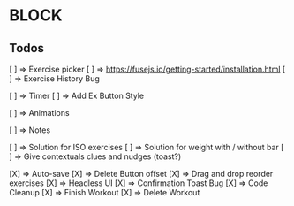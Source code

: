 # BLOCK

## Todos

[ ] => Exercise picker
[ ] => https://fusejs.io/getting-started/installation.html
[ ] => Exercise History Bug

[ ] => Timer
[ ] => Add Ex Button Style

[ ] => Animations

[ ] => Notes

[ ] => Solution for ISO exercises
[ ] => Solution for weight with / without bar
[ ] => Give contextuals clues and nudges (toast?)

[X] => Auto-save
[X] => Delete Button offset
[X] => Drag and drop reorder exercises
[X] => Headless UI
[X] => Confirmation Toast Bug
[X] => Code Cleanup
[X] => Finish Workout
[X] => Delete Workout

